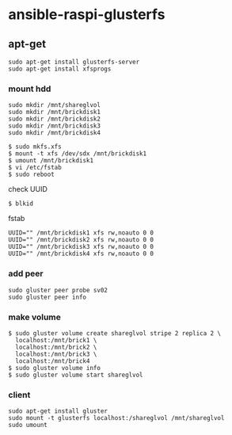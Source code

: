 # ansible-raspi-glusterfs

## apt-get

````
sudo apt-get install glusterfs-server
sudo apt-get install xfsprogs
````

### mount hdd

````
sudo mkdir /mnt/shareglvol
sudo mkdir /mnt/brickdisk1
sudo mkdir /mnt/brickdisk2
sudo mkdir /mnt/brickdisk3
sudo mkdir /mnt/brickdisk4

$ sudo mkfs.xfs
$ mount -t xfs /dev/sdx /mnt/brickdisk1
$ umount /mnt/brickdisk1
$ vi /etc/fstab
$ sudo reboot
````

check UUID

````
$ blkid
````

fstab
````
UUID="" /mnt/brickdisk1 xfs rw,noauto 0 0 
UUID="" /mnt/brickdisk2 xfs rw,noauto 0 0 
UUID="" /mnt/brickdisk3 xfs rw,noauto 0 0 
UUID="" /mnt/brickdisk4 xfs rw,noauto 0 0 
````

### add peer
````
sudo gluster peer probe sv02
sudo gluster peer info
````

### make volume

````
$ sudo gluster volume create shareglvol stripe 2 replica 2 \
  localhost:/mnt/brick1 \
  localhost:/mnt/brick2 \
  localhost:/mnt/brick3 \
  localhost:/mnt/brick4
$ sudo gluster volume info
$ sudo gluster volume start shareglvol
````

### client

````
sudo apt-get install gluster
sudo mount -t glusterfs localhost:/shareglvol /mnt/shareglvol
sudo umount 
````

